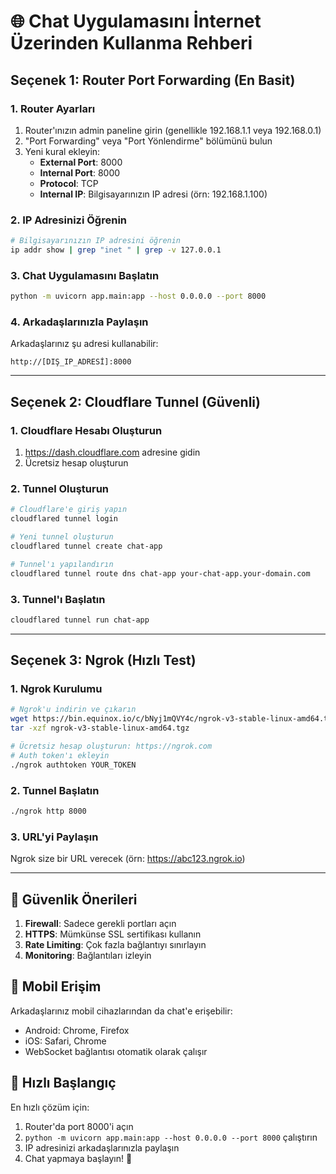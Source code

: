 # 🌐 Chat Uygulamasını İnternet Üzerinden Kullanma Rehberi

## Seçenek 1: Router Port Forwarding (En Basit)

### 1. Router Ayarları
1. Router'ınızın admin paneline girin (genellikle 192.168.1.1 veya 192.168.0.1)
2. "Port Forwarding" veya "Port Yönlendirme" bölümünü bulun
3. Yeni kural ekleyin:
   - **External Port**: 8000
   - **Internal Port**: 8000
   - **Protocol**: TCP
   - **Internal IP**: Bilgisayarınızın IP adresi (örn: 192.168.1.100)

### 2. IP Adresinizi Öğrenin
```bash
# Bilgisayarınızın IP adresini öğrenin
ip addr show | grep "inet " | grep -v 127.0.0.1
```

### 3. Chat Uygulamasını Başlatın
```bash
python -m uvicorn app.main:app --host 0.0.0.0 --port 8000
```

### 4. Arkadaşlarınızla Paylaşın
Arkadaşlarınız şu adresi kullanabilir:
```
http://[DIŞ_IP_ADRESİ]:8000
```

---

## Seçenek 2: Cloudflare Tunnel (Güvenli)

### 1. Cloudflare Hesabı Oluşturun
1. https://dash.cloudflare.com adresine gidin
2. Ücretsiz hesap oluşturun

### 2. Tunnel Oluşturun
```bash
# Cloudflare'e giriş yapın
cloudflared tunnel login

# Yeni tunnel oluşturun
cloudflared tunnel create chat-app

# Tunnel'ı yapılandırın
cloudflared tunnel route dns chat-app your-chat-app.your-domain.com
```

### 3. Tunnel'ı Başlatın
```bash
cloudflared tunnel run chat-app
```

---

## Seçenek 3: Ngrok (Hızlı Test)

### 1. Ngrok Kurulumu
```bash
# Ngrok'u indirin ve çıkarın
wget https://bin.equinox.io/c/bNyj1mQVY4c/ngrok-v3-stable-linux-amd64.tgz
tar -xzf ngrok-v3-stable-linux-amd64.tgz

# Ücretsiz hesap oluşturun: https://ngrok.com
# Auth token'ı ekleyin
./ngrok authtoken YOUR_TOKEN
```

### 2. Tunnel Başlatın
```bash
./ngrok http 8000
```

### 3. URL'yi Paylaşın
Ngrok size bir URL verecek (örn: https://abc123.ngrok.io)

---

## 🔧 Güvenlik Önerileri

1. **Firewall**: Sadece gerekli portları açın
2. **HTTPS**: Mümkünse SSL sertifikası kullanın
3. **Rate Limiting**: Çok fazla bağlantıyı sınırlayın
4. **Monitoring**: Bağlantıları izleyin

## 📱 Mobil Erişim

Arkadaşlarınız mobil cihazlarından da chat'e erişebilir:
- Android: Chrome, Firefox
- iOS: Safari, Chrome
- WebSocket bağlantısı otomatik olarak çalışır

## 🚀 Hızlı Başlangıç

En hızlı çözüm için:
1. Router'da port 8000'i açın
2. `python -m uvicorn app.main:app --host 0.0.0.0 --port 8000` çalıştırın
3. IP adresinizi arkadaşlarınızla paylaşın
4. Chat yapmaya başlayın! 🎉
